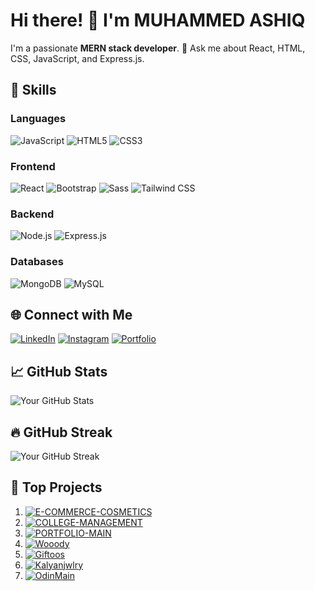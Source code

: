 # Hi there! 👋 I'm MUHAMMED ASHIQ

I'm a passionate **MERN stack developer**. 💬 Ask me about React, HTML, CSS, JavaScript, and Express.js.

## 🚀 Skills

### Languages
![JavaScript](https://img.shields.io/badge/-JavaScript-yellow?style=for-the-badge&logo=javascript&logoColor=white)
![HTML5](https://img.shields.io/badge/-HTML5-orange?style=for-the-badge&logo=html5&logoColor=white)
![CSS3](https://img.shields.io/badge/-CSS3-blue?style=for-the-badge&logo=css3&logoColor=white)

### Frontend
![React](https://img.shields.io/badge/-React-blue?style=for-the-badge&logo=react&logoColor=white)
![Bootstrap](https://img.shields.io/badge/-Bootstrap-purple?style=for-the-badge&logo=bootstrap&logoColor=white)
![Sass](https://img.shields.io/badge/-Sass-pink?style=for-the-badge&logo=sass&logoColor=white)
![Tailwind CSS](https://img.shields.io/badge/-Tailwind_CSS-blueviolet?style=for-the-badge&logo=tailwind-css&logoColor=white)

### Backend
![Node.js](https://img.shields.io/badge/-Node.js-green?style=for-the-badge&logo=node.js&logoColor=white)
![Express.js](https://img.shields.io/badge/-Express.js-lightgrey?style=for-the-badge&logo=express&logoColor=white)

### Databases
![MongoDB](https://img.shields.io/badge/-MongoDB-green?style=for-the-badge&logo=mongodb&logoColor=white)
![MySQL](https://img.shields.io/badge/-MySQL-blue?style=for-the-badge&logo=mysql&logoColor=white)

## 🌐 Connect with Me

[![LinkedIn](https://img.shields.io/badge/LinkedIn-Connect-blue?style=for-the-badge&logo=linkedin)](https://www.linkedin.com/in/muhammed-ashiq-ak-9a05b92ab?utm_source=share&utm_campaign=share_via&utm_content=profile&utm_medium=android_app)
[![Instagram](https://img.shields.io/badge/Instagram-Follow-E4405F?style=for-the-badge&logo=instagram)](https://www.instagram.com/ashiq__.ak?utm_source=qr&igshid=amZmNGZ0MTM0bGJh)
[![Portfolio](https://img.shields.io/badge/Portfolio-Visit-brightgreen?style=for-the-badge&logo=web)](http://ashiqaktkd.netlify.app/)


## 📈 GitHub Stats

![Your GitHub Stats](https://github-readme-stats.vercel.app/api?username=MuhammedAshiqTKD&count_private=true&show_icons=true&theme=radical)

## 🔥 GitHub Streak

![Your GitHub Streak](https://github-readme-streak-stats.herokuapp.com/?user=MuhammedAshiqTKD&theme=dark)

## 🚀 Top Projects

1. [![E-COMMERCE-COSMETICS](https://github-readme-stats.vercel.app/api/pin/?username=MuhammedAshiqTKD&repo=E-COMMERCE-COSMETICS&theme=dark)](https://github.com/MuhammedAshiqTKD/E-COMMERCE-COSMETICS)
2. [![COLLEGE-MANAGEMENT](https://github-readme-stats.vercel.app/api/pin/?username=MuhammedAshiqTKD&repo=COLLEGE-MANAGEMENT&theme=dark)](https://github.com/MuhammedAshiqTKD/COLLEGE-MANAGEMENT)
3. [![PORTFOLIO-MAIN](https://github-readme-stats.vercel.app/api/pin/?username=MuhammedAshiqTKD&repo=PORTFOLIO-MAIN&theme=dark)](https://github.com/MuhammedAshiqTKD/PORTFOLIO-MAIN)
4. [![Wooody](https://img.shields.io/badge/Wooody-Visit-9cf?style=for-the-badge)](https://wooody.netlify.app)
5. [![Giftoos](https://img.shields.io/badge/Giftoos-Visit-ff69b4?style=for-the-badge)](https://giftoos.netlify.app/)
6. [![Kalyanjwlry](https://img.shields.io/badge/Kalyanjwlry-Visit-blueviolet?style=for-the-badge)](https://kalyanjwlry.netlify.app/)
7. [![OdinMain](https://img.shields.io/badge/OdinMain-Visit-yellow?style=for-the-badge)](https://odinmain.netlify.app/)
